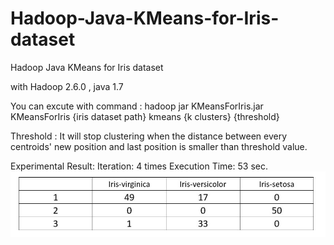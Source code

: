 # Hadoop-Java-KMeans-for-Iris-dataset
Hadoop Java KMeans for Iris dataset

with Hadoop 2.6.0 , java 1.7

You can excute with command :
hadoop jar KMeansForIris.jar KMeansForIris {iris dataset path} kmeans {k clusters} {threshold}  

Threshold :
It will stop clustering when the distance between every centroids' new position and last position is smaller than threshold value. 

Experimental Result:
Iteration: 4 times
Execution Time: 53 sec.
![alt text](https://github.com/wang950547/Hadoop-Java-KMeans-for-Iris-dataset/blob/master/experiment.JPG)
